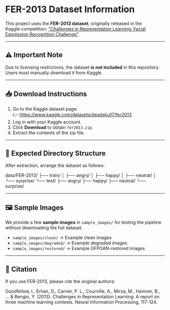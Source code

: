 # FER-2013 Dataset Information

This project uses the **FER-2013 dataset**, originally released in the  
Kaggle competition: ["Challenges in Representation Learning: Facial Expression Recognition Challenge"](https://www.kaggle.com/datasets/deadskull7/fer2013).

---

## ⚠️ Important Note
Due to licensing restrictions, the dataset **is not included** in this repository.  
Users must manually download it from Kaggle.

---

## 📥 Download Instructions
1. Go to the Kaggle dataset page:  
   👉 https://www.kaggle.com/datasets/deadskull7/fer2013  
2. Log in with your Kaggle account.  
3. Click **Download** to obtain `fer2013.zip`.  
4. Extract the contents of the zip file.  

---

## 📂 Expected Directory Structure
After extraction, arrange the dataset as follows:

data/FER-2013/
├── train/
│ ├── angry/
│ ├── happy/
│ ├── neutral/
│ └── surprise/
└── test/
├── angry/
├── happy/
├── neutral/
└── surprise/



---

## 🖼️ Sample Images
We provide a few **sample images** in `sample_images/` for testing the pipeline without downloading the full dataset.  

- `sample_images/clean/` → Example clean images  
- `sample_images/degraded/` → Example degraded images  
- `sample_images/restored/` → Example GFPGAN-restored images  

---

## 📜 Citation
If you use FER-2013, please cite the original authors:

Goodfellow, I., Erhan, D., Carrier, P. L., Courville, A., Mirza, M., Hamner, B., ... & Bengio, Y. (2013).
Challenges in Representation Learning: A report on three machine learning contests.
Neural Information Processing, 117-124.